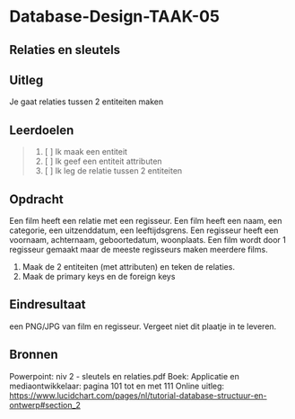 # Database-Design-TAAK-05

## Relaties en sleutels

## Uitleg
Je gaat relaties tussen 2 entiteiten maken

## Leerdoelen

> 1. [ ] Ik maak een entiteit
> 2. [ ] Ik geef een entiteit attributen
> 3. [ ] Ik leg de relatie tussen 2 entiteiten

## Opdracht
Een film heeft een relatie met een regisseur. Een film heeft een naam, een categorie, een uitzenddatum, een leeftijdsgrens. Een regisseur heeft een voornaam, achternaam, geboortedatum, woonplaats. Een film wordt door 1 regisseur gemaakt maar de meeste regisseurs maken meerdere films.

1. Maak de 2 entiteiten (met attributen) en teken de relaties. 
2. Maak de primary keys en de foreign keys
   
   
## Eindresultaat

een PNG/JPG van film en regisseur. Vergeet niet dit plaatje in te leveren.

## Bronnen
Powerpoint: niv 2 - sleutels en relaties.pdf
Boek: Applicatie en mediaontwikkelaar: pagina 101 tot en met 111
Online uitleg: https://www.lucidchart.com/pages/nl/tutorial-database-structuur-en-ontwerp#section_2 
 